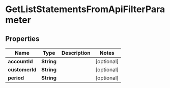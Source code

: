 

# GetListStatementsFromApiFilterParameter


## Properties

| Name | Type | Description | Notes |
|------------ | ------------- | ------------- | -------------|
|**accountId** | **String** |  |  [optional] |
|**customerId** | **String** |  |  [optional] |
|**period** | **String** |  |  [optional] |



